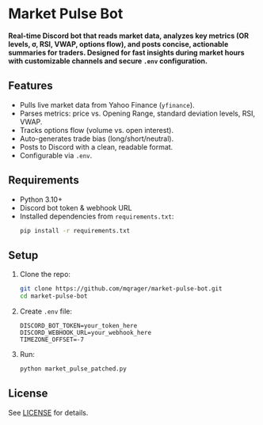# Market Pulse Bot

**Real-time Discord bot that reads market data, analyzes key metrics (OR levels, σ, RSI, VWAP, options flow), and posts concise, actionable summaries for traders. Designed for fast insights during market hours with customizable channels and secure `.env` configuration.**

## Features
- Pulls live market data from Yahoo Finance (`yfinance`).
- Parses metrics: price vs. Opening Range, standard deviation levels, RSI, VWAP.
- Tracks options flow (volume vs. open interest).
- Auto-generates trade bias (long/short/neutral).
- Posts to Discord with a clean, readable format.
- Configurable via `.env`.

## Requirements
- Python 3.10+
- Discord bot token & webhook URL
- Installed dependencies from `requirements.txt`:
  ```bash
  pip install -r requirements.txt
  ```

## Setup
1. Clone the repo:
   ```bash
   git clone https://github.com/mqrager/market-pulse-bot.git
   cd market-pulse-bot
   ```
2. Create `.env` file:
   ```env
   DISCORD_BOT_TOKEN=your_token_here
   DISCORD_WEBHOOK_URL=your_webhook_here
   TIMEZONE_OFFSET=-7
   ```
3. Run:
   ```bash
   python market_pulse_patched.py
   ```

## License
See [LICENSE](LICENSE) for details.

